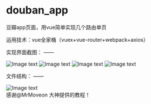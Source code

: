 # douban_app
豆瓣app页面，用vue简单实现几个路由单页

运用技术：vue全家桶（vuex+vue-router+webpack+axios）

实现界面截图：
——

![Image text](https://raw.githubusercontent.com/simon9124/douban_app/master/%E6%88%AA%E5%9B%BE/1.jpg)
![Image text](https://raw.githubusercontent.com/simon9124/douban_app/master/%E6%88%AA%E5%9B%BE/3.jpg)
![Image text](https://raw.githubusercontent.com/simon9124/douban_app/master/%E6%88%AA%E5%9B%BE/4.jpg)
![Image text](https://raw.githubusercontent.com/simon9124/douban_app/master/%E6%88%AA%E5%9B%BE/5.jpg)

文件结构：
——

![Image text](https://raw.githubusercontent.com/simon9124/douban_app/master/%E6%88%AA%E5%9B%BE/%E6%96%87%E4%BB%B6%E7%BB%93%E6%9E%84.jpg)
<br>
感谢@MrMoveon 大神提供的教程！
